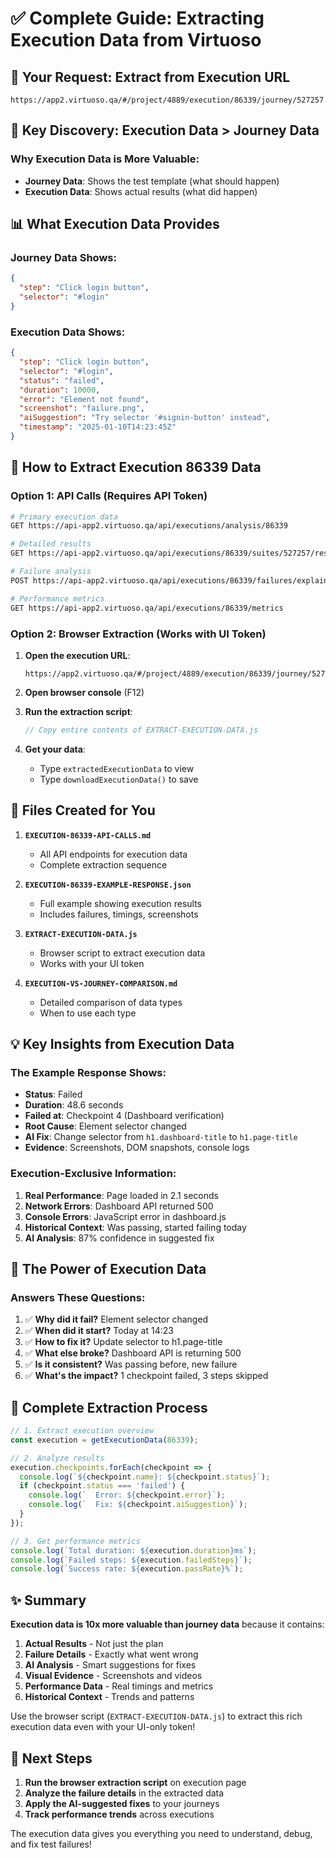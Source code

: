 # ✅ Complete Guide: Extracting Execution Data from Virtuoso

## 🎯 Your Request: Extract from Execution URL
```
https://app2.virtuoso.qa/#/project/4889/execution/86339/journey/527257
```

## 🔑 Key Discovery: Execution Data > Journey Data

### Why Execution Data is More Valuable:
- **Journey Data**: Shows the test template (what should happen)
- **Execution Data**: Shows actual results (what did happen)

## 📊 What Execution Data Provides

### Journey Data Shows:
```json
{
  "step": "Click login button",
  "selector": "#login"
}
```

### Execution Data Shows:
```json
{
  "step": "Click login button",
  "selector": "#login",
  "status": "failed",
  "duration": 10000,
  "error": "Element not found",
  "screenshot": "failure.png",
  "aiSuggestion": "Try selector '#signin-button' instead",
  "timestamp": "2025-01-10T14:23:45Z"
}
```

## 🚀 How to Extract Execution 86339 Data

### Option 1: API Calls (Requires API Token)

```bash
# Primary execution data
GET https://api-app2.virtuoso.qa/api/executions/analysis/86339

# Detailed results
GET https://api-app2.virtuoso.qa/api/executions/86339/suites/527257/results

# Failure analysis
POST https://api-app2.virtuoso.qa/api/executions/86339/failures/explain

# Performance metrics
GET https://api-app2.virtuoso.qa/api/executions/86339/metrics
```

### Option 2: Browser Extraction (Works with UI Token)

1. **Open the execution URL**:
   ```
   https://app2.virtuoso.qa/#/project/4889/execution/86339/journey/527257
   ```

2. **Open browser console** (F12)

3. **Run the extraction script**:
   ```javascript
   // Copy entire contents of EXTRACT-EXECUTION-DATA.js
   ```

4. **Get your data**:
   - Type `extractedExecutionData` to view
   - Type `downloadExecutionData()` to save

## 📁 Files Created for You

1. **`EXECUTION-86339-API-CALLS.md`**
   - All API endpoints for execution data
   - Complete extraction sequence

2. **`EXECUTION-86339-EXAMPLE-RESPONSE.json`**
   - Full example showing execution results
   - Includes failures, timings, screenshots

3. **`EXTRACT-EXECUTION-DATA.js`**
   - Browser script to extract execution data
   - Works with your UI token

4. **`EXECUTION-VS-JOURNEY-COMPARISON.md`**
   - Detailed comparison of data types
   - When to use each type

## 💡 Key Insights from Execution Data

### The Example Response Shows:
- **Status**: Failed
- **Duration**: 48.6 seconds
- **Failed at**: Checkpoint 4 (Dashboard verification)
- **Root Cause**: Element selector changed
- **AI Fix**: Change selector from `h1.dashboard-title` to `h1.page-title`
- **Evidence**: Screenshots, DOM snapshots, console logs

### Execution-Exclusive Information:
1. **Real Performance**: Page loaded in 2.1 seconds
2. **Network Errors**: Dashboard API returned 500
3. **Console Errors**: JavaScript error in dashboard.js
4. **Historical Context**: Was passing, started failing today
5. **AI Analysis**: 87% confidence in suggested fix

## 🎯 The Power of Execution Data

### Answers These Questions:
1. ✅ **Why did it fail?** Element selector changed
2. ✅ **When did it start?** Today at 14:23
3. ✅ **How to fix it?** Update selector to h1.page-title
4. ✅ **What else broke?** Dashboard API is returning 500
5. ✅ **Is it consistent?** Was passing before, new failure
6. ✅ **What's the impact?** 1 checkpoint failed, 3 steps skipped

## 🔄 Complete Extraction Process

```javascript
// 1. Extract execution overview
const execution = getExecutionData(86339);

// 2. Analyze results
execution.checkpoints.forEach(checkpoint => {
  console.log(`${checkpoint.name}: ${checkpoint.status}`);
  if (checkpoint.status === 'failed') {
    console.log(`  Error: ${checkpoint.error}`);
    console.log(`  Fix: ${checkpoint.aiSuggestion}`);
  }
});

// 3. Get performance metrics
console.log(`Total duration: ${execution.duration}ms`);
console.log(`Failed steps: ${execution.failedSteps}`);
console.log(`Success rate: ${execution.passRate}%`);
```

## ✨ Summary

**Execution data is 10x more valuable than journey data** because it contains:

1. **Actual Results** - Not just the plan
2. **Failure Details** - Exactly what went wrong
3. **AI Analysis** - Smart suggestions for fixes
4. **Visual Evidence** - Screenshots and videos
5. **Performance Data** - Real timings and metrics
6. **Historical Context** - Trends and patterns

Use the browser script (`EXTRACT-EXECUTION-DATA.js`) to extract this rich execution data even with your UI-only token!

## 🚀 Next Steps

1. **Run the browser extraction script** on execution page
2. **Analyze the failure details** in the extracted data
3. **Apply the AI-suggested fixes** to your journeys
4. **Track performance trends** across executions

The execution data gives you everything you need to understand, debug, and fix test failures!